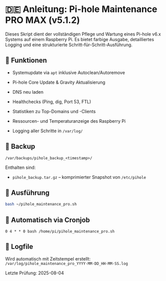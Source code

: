 # 🇩🇪 Anleitung: Pi-hole Maintenance PRO MAX (v5.1.2)

Dieses Skript dient der vollständigen Pflege und Wartung eines Pi-hole v6.x Systems auf einem Raspberry Pi. Es bietet farbige Ausgabe, detailliertes Logging und eine strukturierte Schritt-für-Schritt-Ausführung.

## 🧰 Funktionen

- Systemupdate via `apt` inklusive Autoclean/Autoremove
- Pi-hole Core Update & Gravity Aktualisierung
- DNS neu laden
- Healthchecks (Ping, dig, Port 53, FTL)
- Statistiken zu Top-Domains und -Clients
- Ressourcen- und Temperaturanzeige des Raspberry Pi

- Logging aller Schritte in `/var/log/`

## 📁 Backup


`/var/backups/pihole_backup_<timestamp>/`

Enthalten sind:

- `pihole_backup.tar.gz` – komprimierter Snapshot von `/etc/pihole`


## 🔧 Ausführung

```bash
bash ~/pihole_maintenance_pro.sh
```

## 🔁 Automatisch via Cronjob

```cron
0 4 * * 0 bash /home/pi/pihole_maintenance_pro.sh
```

## 📝 Logfile

Wird automatisch mit Zeitstempel erstellt:
`/var/log/pihole_maintenance_pro_YYYY-MM-DD_HH-MM-SS.log`

Letzte Prüfung: 2025-08-04
